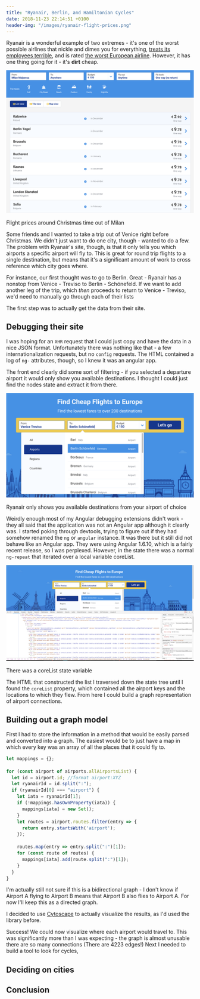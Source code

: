 ```yaml
---
title: "Ryanair, Berlin, and Hamiltonian Cycles"
date: 2018-11-23 22:14:51 +0100
header-img: "/images/ryanair-flight-prices.png"
---
```

<link rel="stylesheet" href="/stylesheets/main.css"/>


Ryanair is a wonderful example of two extremes - it's one of the worst possible airlines that nickle and dimes you for everything, [treats its employees terrible](https://www.independent.co.uk/travel/news-and-advice/ryanair-strike-pilots-uk-ireland-flights-cancelled-why-latest-a8454161.html), and is rated [the worst European airline](https://www.independent.co.uk/travel/news-and-advice/worst-airline-which-ryanair-british-airways-survey-vueling-jet2-norwegian-united-singapore-airlines-a8113616.html). However, it has one thing going for it - it's **dirt** cheap.

<img src="/images/ryanair-flight-prices.png">
<p class="footnote">Flight prices around Christmas time out of Milan</p>

Some friends and I wanted to take a trip out of Venice right before Christmas. We didn't just want to do one city, though - wanted to do a few. The problem with Ryanair's site, though, is that it only tells you which airports a specific airport will fly to. This is great for round trip flights to a single destination, but means that it's a significant amount of work to cross reference which city goes where.

For instance, our first thought was to go to Berlin. Great - Ryanair has a nonstop from Venice - Treviso to Berlin - Schönefeld. If we want to add another leg of the trip, which *then* proceeds to return to Venice - Treviso, we'd need to manually go through each of their lists 

The first step was to actually get the data from their site.

## Debugging their site

I was hoping for an `XHR` request that I could just copy and have the data in a nice JSON format. Unfortunately there was nothing like that - a few internationalization requests, but no `config` requests. The HTML contained a log of `ng-` attributes, though, so I knew it was an angular app.

The front end clearly did some sort of filtering - if you selected a departure airport it would only show you available destinations. I thought I could just find the nodes state and extract it from there. 

<img src="/images/ryanair-filtered-flight.png">
<p class="footnote">Ryanair only shows you available destinations from your airport of choice</p>

Weirdly enough most of my Angular debugging extensions didn't work - they all said that the application was not an Angular app although it clearly was. I started poking through devtools, trying to figure out if they had somehow renamed the `ng` or `angular` instance. It was there but it still did not behave like an Angular app. They were using Angular 1.6.10, which is a fairly recent release, so I was perplexed. However, in the state there was a normal `ng-repeat` that iterated over a local variable coreList.

<img src="/images/ryanair-filtered-html.png">
<p class="footnote">There was a coreList state variable</p>

The HTML that constructed the list I traversed down the state tree until I found the `coreList` property, which contained all the airport keys and the locations to which they flew. From here I could build a graph representation of airport connections.

## Building out a graph model

First I had to store the information in a method that would be easily parsed and converted into a graph. The easiest would be to just have a map in which every key was an array of all the places that it could fly to.

```js
let mappings = {};

for (const airport of airports.allAirportsList) {
  let id = airport.id; //format airport:XYZ
  let ryanairId = id.split(":");
  if (ryanairId[0] === "airport") {
    let iata = ryanairId[1];
    if (!mappings.hasOwnProperty(iata)) {
      mappings[iata] = new Set();
    }
    let routes = airport.routes.filter(entry => {
      return entry.startsWith('airport');
    });

    routes.map(entry => entry.split(":")[1]);
    for (const route of routes) {
      mappings[iata].add(route.split(":")[1]);
    }
  }
}
```

I'm actually still not sure if this is a bidirectional graph - I don't know if Airport A flying to Airport B means that Airport B also flies to Airport A. For now I'll keep this as a directed graph. 

I decided to use [Cytoscape](https://cytoscape.org/) to actually visualize the results, as I'd used the library before. 

<div class="ryanair-graph" id="cy"></div>

Success! We could now visualize where each airport would travel to. This was significantly more than I was expecting - the graph is almost unusable there are so many connections (There are 4223 edges!) Next I needed to build a tool to look for cycles, 
## Deciding on cities

## Conclusion
<script
  src="https://code.jquery.com/jquery-3.3.1.min.js"
  integrity="sha256-FgpCb/KJQlLNfOu91ta32o/NMZxltwRo8QtmkMRdAu8="
  crossorigin="anonymous"></script>
<script src="/js/cytoscape.js"></script>
<script src="/js/ryanair-graph.js"></script>